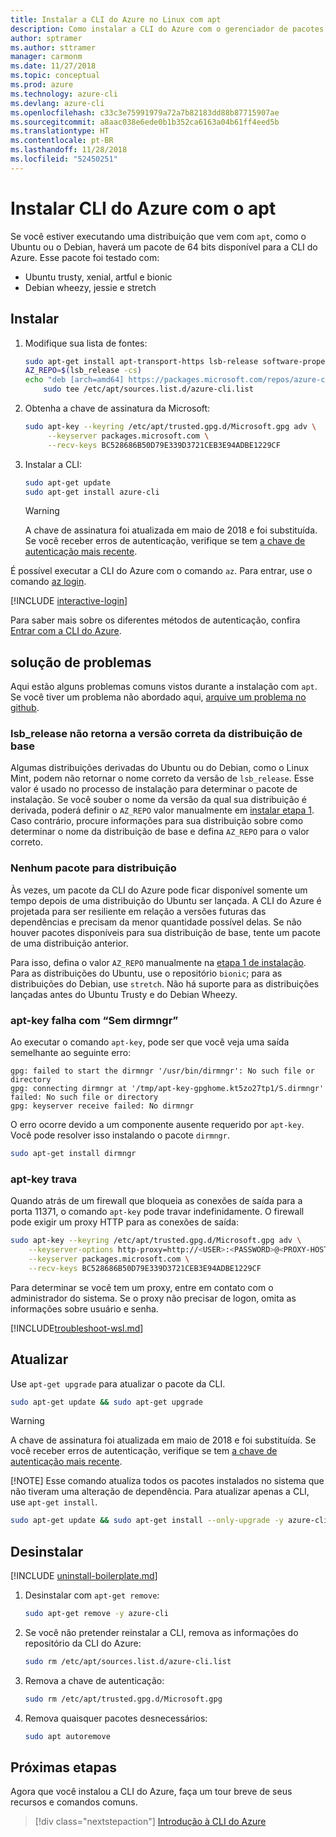 ```yaml
---
title: Instalar a CLI do Azure no Linux com apt
description: Como instalar a CLI do Azure com o gerenciador de pacotes apt
author: sptramer
ms.author: sttramer
manager: carmonm
ms.date: 11/27/2018
ms.topic: conceptual
ms.prod: azure
ms.technology: azure-cli
ms.devlang: azure-cli
ms.openlocfilehash: c33c3e75991979a72a7b82183dd88b87715907ae
ms.sourcegitcommit: a8aac038e6ede0b1b352ca6163a04b61ff4eed5b
ms.translationtype: HT
ms.contentlocale: pt-BR
ms.lasthandoff: 11/28/2018
ms.locfileid: "52450251"
---
```

# <a name="install-azure-cli-with-apt"></a>Instalar CLI do Azure com o apt

Se você estiver executando uma distribuição que vem com `apt`, como o Ubuntu ou o Debian, haverá um pacote de 64 bits disponível para a CLI do Azure. Esse pacote foi testado com:

* Ubuntu trusty, xenial, artful e bionic
* Debian wheezy, jessie e stretch

## <a name="install"></a>Instalar

1. <div id="install-step-1"/>Modifique sua lista de fontes:

    ```bash
    sudo apt-get install apt-transport-https lsb-release software-properties-common -y
    AZ_REPO=$(lsb_release -cs)
    echo "deb [arch=amd64] https://packages.microsoft.com/repos/azure-cli/ $AZ_REPO main" | \
        sudo tee /etc/apt/sources.list.d/azure-cli.list
    ```

2. <div id="signingKey"/>Obtenha a chave de assinatura da Microsoft:

   ```bash
   sudo apt-key --keyring /etc/apt/trusted.gpg.d/Microsoft.gpg adv \
        --keyserver packages.microsoft.com \
        --recv-keys BC528686B50D79E339D3721CEB3E94ADBE1229CF
   ```

3. Instalar a CLI:

   ```bash
   sudo apt-get update
   sudo apt-get install azure-cli
   ```

   > [!WARNING]
   > A chave de assinatura foi atualizada em maio de 2018 e foi substituída. Se você receber erros de autenticação, verifique se tem [a chave de autenticação mais recente](#signingKey).

É possível executar a CLI do Azure com o comando `az`. Para entrar, use o comando [az login](/cli/azure/reference-index#az-login).

[!INCLUDE [interactive-login](includes/interactive-login.md)]

Para saber mais sobre os diferentes métodos de autenticação, confira [Entrar com a CLI do Azure](authenticate-azure-cli.md).

## <a name="troubleshooting"></a>solução de problemas

Aqui estão alguns problemas comuns vistos durante a instalação com `apt`. Se você tiver um problema não abordado aqui, [arquive um problema no github](https://github.com/Azure/azure-cli/issues).

### <a name="lsbrelease-does-not-return-the-correct-base-distribution-version"></a>lsb_release não retorna a versão correta da distribuição de base

Algumas distribuições derivadas do Ubuntu ou do Debian, como o Linux Mint, podem não retornar o nome correto da versão de `lsb_release`. Esse valor é usado no processo de instalação para determinar o pacote de instalação. Se você souber o nome da versão da qual sua distribuição é derivada, poderá definir o `AZ_REPO` valor manualmente em [instalar etapa 1](#install-step-1). Caso contrário, procure informações para sua distribuição sobre como determinar o nome da distribuição de base e defina `AZ_REPO` para o valor correto.

### <a name="no-package-for-your-distribution"></a>Nenhum pacote para distribuição

Às vezes, um pacote da CLI do Azure pode ficar disponível somente um tempo depois de uma distribuição do Ubuntu ser lançada. A CLI do Azure é projetada para ser resiliente em relação a versões futuras das dependências e precisam da menor quantidade possível delas. Se não houver pacotes disponíveis para sua distribuição de base, tente um pacote de uma distribuição anterior.

Para isso, defina o valor `AZ_REPO` manualmente na [etapa 1 de instalação](#install-step-1). Para as distribuições do Ubuntu, use o repositório `bionic`; para as distribuições do Debian, use `stretch`. Não há suporte para as distribuições lançadas antes do Ubuntu Trusty e do Debian Wheezy.

### <a name="apt-key-fails-with-no-dirmngr"></a>apt-key falha com “Sem dirmngr”

Ao executar o comando `apt-key`, pode ser que você veja uma saída semelhante ao seguinte erro:

```output
gpg: failed to start the dirmngr '/usr/bin/dirmngr': No such file or directory
gpg: connecting dirmngr at '/tmp/apt-key-gpghome.kt5zo27tp1/S.dirmngr' failed: No such file or directory
gpg: keyserver receive failed: No dirmngr
```

O erro ocorre devido a um componente ausente requerido por `apt-key`. Você pode resolver isso instalando o pacote `dirmngr`.

```bash
sudo apt-get install dirmngr
```

### <a name="apt-key-hangs"></a>apt-key trava

Quando atrás de um firewall que bloqueia as conexões de saída para a porta 11371, o comando `apt-key` pode travar indefinidamente.
O firewall pode exigir um proxy HTTP para as conexões de saída:

```bash
sudo apt-key --keyring /etc/apt/trusted.gpg.d/Microsoft.gpg adv \
    --keyserver-options http-proxy=http://<USER>:<PASSWORD>@<PROXY-HOST>:<PROXY-PORT>/ \
    --keyserver packages.microsoft.com \
    --recv-keys BC528686B50D79E339D3721CEB3E94ADBE1229CF
```

Para determinar se você tem um proxy, entre em contato com o administrador do sistema. Se o proxy não precisar de logon, omita as informações sobre usuário e senha.

[!INCLUDE[troubleshoot-wsl.md](includes/troubleshoot-wsl.md)]

## <a name="update"></a>Atualizar

Use `apt-get upgrade` para atualizar o pacote da CLI.

   ```bash
   sudo apt-get update && sudo apt-get upgrade
   ```

> [!WARNING]
> A chave de assinatura foi atualizada em maio de 2018 e foi substituída. Se você receber erros de autenticação, verifique se tem [a chave de autenticação mais recente](#signingKey).
>
> [!NOTE]
> Esse comando atualiza todos os pacotes instalados no sistema que não tiveram uma alteração de dependência.
> Para atualizar apenas a CLI, use `apt-get install`.
> 
> ```bash
> sudo apt-get update && sudo apt-get install --only-upgrade -y azure-cli
> ```

## <a name="uninstall"></a>Desinstalar

[!INCLUDE [uninstall-boilerplate.md](includes/uninstall-boilerplate.md)]

1. Desinstalar com `apt-get remove`:

    ```bash
    sudo apt-get remove -y azure-cli
    ```

2. Se você não pretender reinstalar a CLI, remova as informações do repositório da CLI do Azure:

   ```bash
   sudo rm /etc/apt/sources.list.d/azure-cli.list
   ```

3. Remova a chave de autenticação:

    ```bash
    sudo rm /etc/apt/trusted.gpg.d/Microsoft.gpg
    ```

4. Remova quaisquer pacotes desnecessários:

   ```bash
   sudo apt autoremove
   ```

## <a name="next-steps"></a>Próximas etapas

Agora que você instalou a CLI do Azure, faça um tour breve de seus recursos e comandos comuns.

> [!div class="nextstepaction"]
> [Introdução à CLI do Azure](get-started-with-azure-cli.md)
